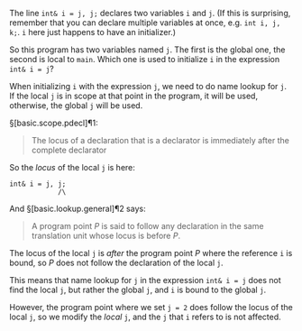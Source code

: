 The line `int& i = j, j;` declares two variables `i` and `j`. (If this is surprising, remember that you can declare multiple variables at once, e.g. `int i, j, k;`. `i` here just happens to have an initializer.)

So this program has two variables named `j`. The first is the global one, the second is local to `main`. Which one is used to initialize `i` in the expression `int& i = j`?

When initializing `i` with the expression `j`, we need to do name lookup for `j`. If the local `j` is in scope at that point in the program, it will be used, otherwise, the global `j` will be used.

§[basic.scope.pdecl]¶1:
> The locus of a declaration that is a declarator is immediately after the complete declarator

So the *locus* of the local `j` is here:
```
int& i = j, j;
            /\
```

And §[basic.lookup.general]¶2 says:

> A program point *P* is said to follow any declaration in the same translation unit whose locus is before *P*.

The locus of the local `j` is *after* the program point *P* where the reference `i` is bound, so *P* does not follow the declaration of the local `j`. 

This means that name lookup for `j` in the expression `int& i = j` does not find the local `j`, but rather the global `j`, and `i` is bound to the global `j`.

However, the program point where we set `j = 2` does follow the locus of the local `j`, so we modify the *local* `j`, and the `j` that `i` refers to is not affected.